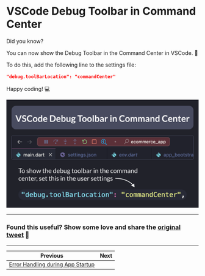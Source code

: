 # VSCode Debug Toolbar in Command Center

Did you know?

You can now show the Debug Toolbar in the Command Center in VSCode. 🎉

To do this, add the following line to the settings file:

```json
"debug.toolBarLocation": "commandCenter"
```

Happy coding! 💻

![](129.png)

---

### Found this useful? Show some love and share the [original tweet](https://twitter.com/biz84/status/1720070673413054484) 🙏

---

| Previous | Next |
| -------- | ---- |
| [Error Handling during App Startup](../0128-error-handling-app-startup/index.md) |  |
